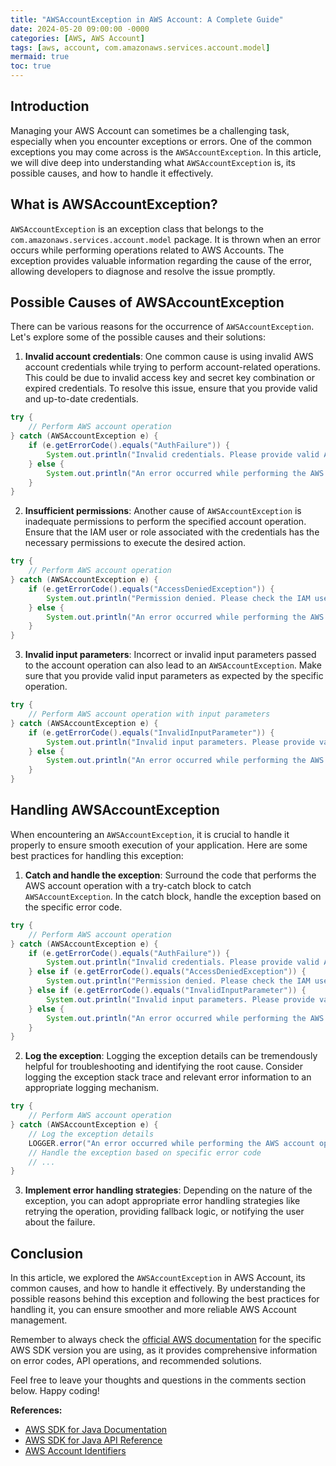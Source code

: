 ```yaml
---
title: "AWSAccountException in AWS Account: A Complete Guide"
date: 2024-05-20 09:00:00 -0000
categories: [AWS, AWS Account]
tags: [aws, account, com.amazonaws.services.account.model]
mermaid: true
toc: true
---
```



## Introduction

Managing your AWS Account can sometimes be a challenging task, especially when you encounter exceptions or errors. One of the common exceptions you may come across is the `AWSAccountException`. In this article, we will dive deep into understanding what `AWSAccountException` is, its possible causes, and how to handle it effectively.

## What is AWSAccountException?

`AWSAccountException` is an exception class that belongs to the `com.amazonaws.services.account.model` package. It is thrown when an error occurs while performing operations related to AWS Accounts. The exception provides valuable information regarding the cause of the error, allowing developers to diagnose and resolve the issue promptly.

## Possible Causes of AWSAccountException

There can be various reasons for the occurrence of `AWSAccountException`. Let's explore some of the possible causes and their solutions:

1. **Invalid account credentials**: One common cause is using invalid AWS account credentials while trying to perform account-related operations. This could be due to invalid access key and secret key combination or expired credentials. To resolve this issue, ensure that you provide valid and up-to-date credentials.

```java
try {
    // Perform AWS account operation
} catch (AWSAccountException e) {
    if (e.getErrorCode().equals("AuthFailure")) {
        System.out.println("Invalid credentials. Please provide valid AWS account credentials.");
    } else {
        System.out.println("An error occurred while performing the AWS account operation: " + e.getMessage());
    }
}
```

2. **Insufficient permissions**: Another cause of `AWSAccountException` is inadequate permissions to perform the specified account operation. Ensure that the IAM user or role associated with the credentials has the necessary permissions to execute the desired action.

```java
try {
    // Perform AWS account operation
} catch (AWSAccountException e) {
    if (e.getErrorCode().equals("AccessDeniedException")) {
        System.out.println("Permission denied. Please check the IAM user or role permissions.");
    } else {
        System.out.println("An error occurred while performing the AWS account operation: " + e.getMessage());
    }
}
```

3. **Invalid input parameters**: Incorrect or invalid input parameters passed to the account operation can also lead to an `AWSAccountException`. Make sure that you provide valid input parameters as expected by the specific operation.

```java
try {
    // Perform AWS account operation with input parameters
} catch (AWSAccountException e) {
    if (e.getErrorCode().equals("InvalidInputParameter")) {
        System.out.println("Invalid input parameters. Please provide valid values for the account operation.");
    } else {
        System.out.println("An error occurred while performing the AWS account operation: " + e.getMessage());
    }
}
```

## Handling AWSAccountException

When encountering an `AWSAccountException`, it is crucial to handle it properly to ensure smooth execution of your application. Here are some best practices for handling this exception:

1. **Catch and handle the exception**: Surround the code that performs the AWS account operation with a try-catch block to catch `AWSAccountException`. In the catch block, handle the exception based on the specific error code.

```java
try {
    // Perform AWS account operation
} catch (AWSAccountException e) {
    if (e.getErrorCode().equals("AuthFailure")) {
        System.out.println("Invalid credentials. Please provide valid AWS account credentials.");
    } else if (e.getErrorCode().equals("AccessDeniedException")) {
        System.out.println("Permission denied. Please check the IAM user or role permissions.");
    } else if (e.getErrorCode().equals("InvalidInputParameter")) {
        System.out.println("Invalid input parameters. Please provide valid values for the account operation.");
    } else {
        System.out.println("An error occurred while performing the AWS account operation: " + e.getMessage());
    }
}
```

2. **Log the exception**: Logging the exception details can be tremendously helpful for troubleshooting and identifying the root cause. Consider logging the exception stack trace and relevant error information to an appropriate logging mechanism.

```java
try {
    // Perform AWS account operation
} catch (AWSAccountException e) {
    // Log the exception details
    LOGGER.error("An error occurred while performing the AWS account operation.", e);
    // Handle the exception based on specific error code
    // ...
}
```

3. **Implement error handling strategies**: Depending on the nature of the exception, you can adopt appropriate error handling strategies like retrying the operation, providing fallback logic, or notifying the user about the failure.

## Conclusion

In this article, we explored the `AWSAccountException` in AWS Account, its common causes, and how to handle it effectively. By understanding the possible reasons behind this exception and following the best practices for handling it, you can ensure smoother and more reliable AWS Account management.

Remember to always check the [official AWS documentation](https://docs.aws.amazon.com) for the specific AWS SDK version you are using, as it provides comprehensive information on error codes, API operations, and recommended solutions.

Feel free to leave your thoughts and questions in the comments section below. Happy coding!

**References:**

- [AWS SDK for Java Documentation](https://docs.aws.amazon.com/sdk-for-java/index.html)
- [AWS SDK for Java API Reference](https://docs.aws.amazon.com/sdk-for-java/api/)
- [AWS Account Identifiers](https://docs.aws.amazon.com/general/latest/gr/acct-identifiers.html)